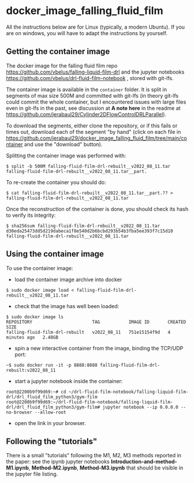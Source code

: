 # docker_image_falling_fluid_film

All the instructions below are for Linux (typically, a modern Ubuntu). If you are on windows, you will have to adapt the instructions by yourself.

## Getting the container image

The docker image for the falling fluid film repo https://github.com/vbelus/falling-liquid-film-drl and the jupyter notebooks https://github.com/vbelus/drl-fluid-film-notebook , stored with git-lfs.

The container image is available in the ```container``` folder. It is split in segments of max size 500M and committed with git-lfs (in theory git-lfs could commit the whole container, but I encountered issues with large files even in git-lfs in the past, see discussion at **A note here** in the readme at https://github.com/jerabaul29/Cylinder2DFlowControlDRLParallel).

To download the segments, either clone the repository, or if this fails or times out, download each of the segment "by hand" (click on each file in https://github.com/jerabaul29/docker_image_falling_fluid_film/tree/main/container and use the "download" button).

Splitting the container image was performed with:

```
$ split -b 500M falling-fluid-film-drl-rebuilt__v2022_08_11.tar falling-fluid-film-drl-rebuilt__v2022_08_11.tar__part.
```

To re-create the container you should do:

```
$ cat falling-fluid-film-drl-rebuilt__v2022_08_11.tar__part.?? > falling-fluid-film-drl-rebuilt__v2022_08_11.tar
```

Once the reconstruction of the container is done, you should check its hash to verify its integrity:

```
$ sha256sum falling-fluid-film-drl-rebuilt__v2022_08_11.tar 
d30eda25473dd5d219dabeca1f8e540d2b6bcbd293b54b3fba5ee393f7c15d10  falling-fluid-film-drl-rebuilt__v2022_08_11.tar
```

## Using the container image

To use the container image:

- load the container image archive into docker

```
$ sudo docker image load < falling-fluid-film-drl-rebuilt__v2022_08_11.tar
```

- check that the image has well been loaded:

```
$ sudo docker image ls 
REPOSITORY                       TAG           IMAGE ID       CREATED         SIZE
falling-fluid-film-drl-rebuilt   v2022_08_11   751e15154f9d   4 minutes ago   2.48GB
```

- spin a new interactive container from the image, binding the TCP/UDP port:

```
~$ sudo docker run -it -p 8888:8888 falling-fluid-film-drl-rebuilt:v2022_08_11
```

- start a jupyter notebook inside the container:

```
root@2200b9f99d69:~# cd ~/drl-fluid-film-notebook/falling-liquid-film-drl/drl_fluid_film_python3/gym-film
root@2200b9f99d69:~/drl-fluid-film-notebook/falling-liquid-film-drl/drl_fluid_film_python3/gym-film# jupyter notebook --ip 0.0.0.0 --no-browser --allow-root
```

- open the link in your browser.

## Following the "tutorials"

There is a small "tutorials" following the M1, M2, M3 methods reported in the paper: see the ipynb jupyter notebooks **Introduction-and-method-M1.ipynb**, **Method-M2.ipynb**, **Method-M3.ipynb** that should be visible in the jupyter file listing.

